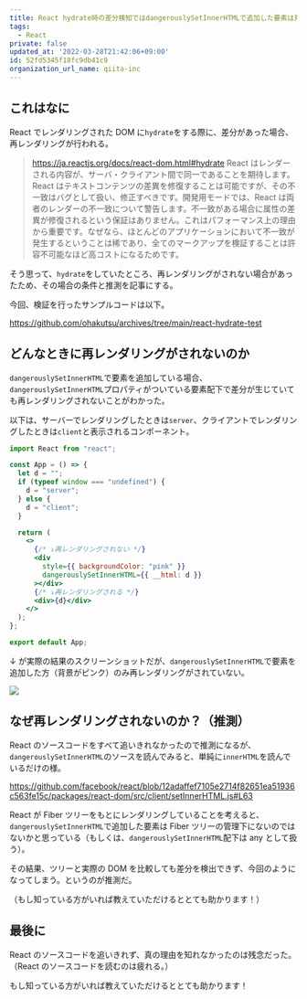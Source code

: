 ```yaml
---
title: React hydrate時の差分検知ではdangerouslySetInnerHTMLで追加した要素は見ない
tags:
  - React
private: false
updated_at: '2022-03-28T21:42:06+09:00'
id: 52fd5345f18fc9db41c9
organization_url_name: qiita-inc
---
```

## これはなに

React でレンダリングされた DOM に`hydrate`をする際に、差分があった場合、再レンダリングが行われる。

> https://ja.reactjs.org/docs/react-dom.html#hydrate
> React はレンダーされる内容が、サーバ・クライアント間で同一であることを期待します。React はテキストコンテンツの差異を修復することは可能ですが、その不一致はバグとして扱い、修正すべきです。開発用モードでは、React は両者のレンダーの不一致について警告します。不一致がある場合に属性の差異が修復されるという保証はありません。これはパフォーマンス上の理由から重要です。なぜなら、ほとんどのアプリケーションにおいて不一致が発生するということは稀であり、全てのマークアップを検証することは許容不可能なほど高コストになるためです。

そう思って、`hydrate`をしていたところ、再レンダリングがされない場合があったため、その場合の条件と推測を記事にする。

今回、検証を行ったサンプルコードは以下。

https://github.com/ohakutsu/archives/tree/main/react-hydrate-test

## どんなときに再レンダリングがされないのか

`dangerouslySetInnerHTML`で要素を追加している場合、`dangerouslySetInnerHTML`プロパティがついている要素配下で差分が生じていても再レンダリングされないことがわかった。

以下は、サーバーでレンダリングしたときは`server`、クライアントでレンダリングしたときは`client`と表示されるコンポーネント。

```jsx:components/App.jsx
import React from "react";

const App = () => {
  let d = "";
  if (typeof window === "undefined") {
    d = "server";
  } else {
    d = "client";
  }

  return (
    <>
      {/* ↓再レンダリングされない */}
      <div
        style={{ backgroundColor: "pink" }}
        dangerouslySetInnerHTML={{ __html: d }}
      ></div>
      {/* ↓再レンダリングされる */}
      <div>{d}</div>
    </>
  );
};

export default App;
```

↓ が実際の結果のスクリーンショットだが、`dangerouslySetInnerHTML`で要素を追加した方（背景がピンク）のみ再レンダリングがされていない。

![](https://qiita-image-store.s3.ap-northeast-1.amazonaws.com/0/352836/b1488e99-3437-7e29-c017-859c2beb883d.png)

## なぜ再レンダリングされないのか？（推測）

React のソースコードをすべて追いきれなかったので推測になるが、`dangerouslySetInnerHTML`のソースを読んでみると、単純に`innerHTML`を読んでいるだけの様。

https://github.com/facebook/react/blob/12adaffef7105e2714f82651ea51936c563fe15c/packages/react-dom/src/client/setInnerHTML.js#L63

React が Fiber ツリーをもとにレンダリングしていることを考えると、`dangerouslySetInnerHTML`で追加した要素は Fiber ツリーの管理下にないのではないかと思っている（もしくは、`dangerouslySetInnerHTML`配下は any として扱う）。

その結果、ツリーと実際の DOM を比較しても差分を検出できず、今回のようになってしまう。というのが推測だ。

（もし知っている方がいれば教えていただけるととても助かります！）

## 最後に

React のソースコードを追いきれず、真の理由を知れなかったのは残念だった。
（React のソースコードを読むのは疲れる。）

もし知っている方がいれば教えていただけるととても助かります！
